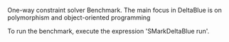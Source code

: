 One-way constraint solver Benchmark. The main focus in DeltaBlue is on polymorphism and object-oriented programming

To run the benchmark, execute the expression 'SMarkDeltaBlue run'.